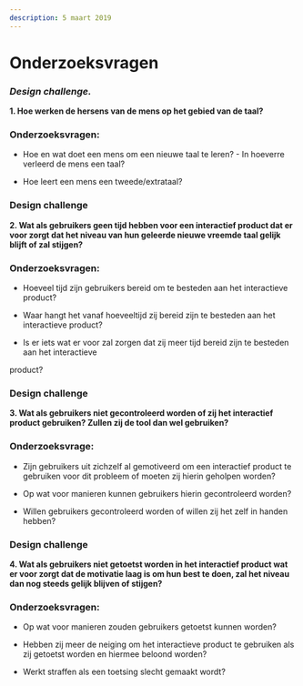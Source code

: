 ```yaml
---
description: 5 maart 2019
---
```


# Onderzoeksvragen

### _Design challenge._

**1. Hoe werken de hersens van de mens op het gebied van de taal?**

### Onderzoeksvragen:

- Hoe en wat doet een mens om een nieuwe taal te leren? - In hoeverre verleerd de mens een taal?

- Hoe leert een mens een tweede/extrataal? 



### Design challenge

**2. Wat als gebruikers geen tijd hebben voor een interactief product dat er voor zorgt dat het niveau van hun geleerde nieuwe vreemde taal gelijk blijft of zal stijgen?**

### Onderzoeksvragen:

- Hoeveel tijd zijn gebruikers bereid om te besteden aan het interactieve product?

- Waar hangt het vanaf hoeveeltijd zij bereid zijn te besteden aan het interactieve product?

- Is er iets wat er voor zal zorgen dat zij meer tijd bereid zijn te besteden aan het interactieve

product?



### Design challenge

**3. Wat als gebruikers niet gecontroleerd worden of zij het interactief product gebruiken? Zullen zij de tool dan wel gebruiken?**

### Onderzoeksvrage:

- Zijn gebruikers uit zichzelf al gemotiveerd om een interactief product te gebruiken voor dit probleem of moeten zij hierin geholpen worden?

- Op wat voor manieren kunnen gebruikers hierin gecontroleerd worden?

- Willen gebruikers gecontroleerd worden of willen zij het zelf in handen hebben?



### Design challenge

**4. Wat als gebruikers niet getoetst worden in het interactief product wat er voor zorgt dat de motivatie laag is om hun best te doen, zal het niveau dan nog steeds gelijk blijven of stijgen?**

### Onderzoeksvragen:

- Op wat voor manieren zouden gebruikers getoetst kunnen worden?

- Hebben zij meer de neiging om het interactieve product te gebruiken als zij getoetst worden en hiermee beloond worden?

- Werkt straffen als een toetsing slecht gemaakt wordt?  

